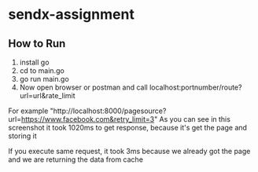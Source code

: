 # sendx-assignment

## How to Run
1. install go
2. cd to main.go
3. go run main.go
4. Now open browser or postman and call localhost:portnumber/route?url=url&rate_limit


For example "http://localhost:8000/pagesource?url=https://www.facebook.com&retry_limit=3"
As you can see in this screenshot it took 1020ms to get response, because it's get the page and storing it


If you execute same request, it took 3ms because we already got the page and we are returning the data from cache

